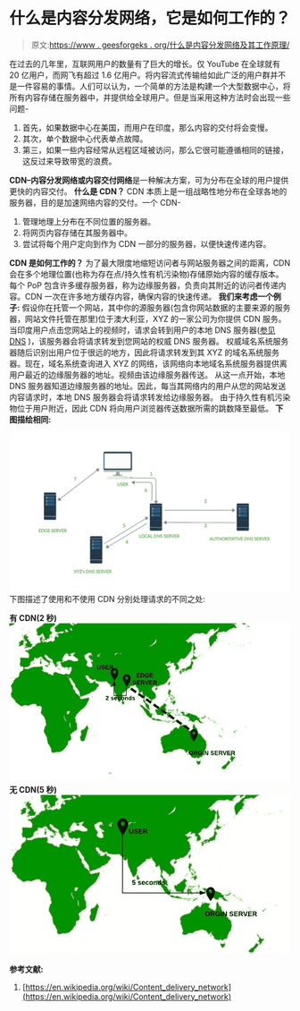 # 什么是内容分发网络，它是如何工作的？

> 原文:[https://www . geesforgeks . org/什么是内容分发网络及其工作原理/](https://www.geeksforgeeks.org/what-is-a-content-distribution-network-and-how-does-it-work/)

在过去的几年里，互联网用户的数量有了巨大的增长。仅 YouTube 在全球就有 20 亿用户，而网飞有超过 1.6 亿用户。将内容流式传输给如此广泛的用户群并不是一件容易的事情。人们可以认为，一个简单的方法是构建一个大型数据中心，将所有内容存储在服务器中，并提供给全球用户。但是当采用这种方法时会出现一些问题-

1.  首先，如果数据中心在美国，而用户在印度，那么内容的交付将会变慢。
2.  其次，单个数据中心代表单点故障。
3.  第三，如果一些内容经常从远程区域被访问，那么它很可能遵循相同的链接，这反过来导致带宽的浪费。

**CDN–内容分发网络或内容交付网络**是一种解决方案，可为分布在全球的用户提供更快的内容交付。
**什么是 CDN？**
CDN 本质上是一组战略性地分布在全球各地的服务器，目的是加速网络内容的交付。一个 CDN-

1.  管理地理上分布在不同位置的服务器。
2.  将网页内容存储在其服务器中。
3.  尝试将每个用户定向到作为 CDN 一部分的服务器，以便快速传递内容。

**CDN 是如何工作的？**
为了最大限度地缩短访问者与网站服务器之间的距离，CDN 会在多个地理位置(也称为存在点/持久性有机污染物)存储原始内容的缓存版本。每个 PoP 包含许多缓存服务器，称为边缘服务器，负责向其附近的访问者传递内容。CDN 一次在许多地方缓存内容，确保内容的快速传递。
**我们来考虑一个例子:**
假设你在托管一个网站，其中你的源服务器(包含你网站数据的主要来源的服务器，网站文件托管在那里)位于澳大利亚，XYZ 的一家公司为你提供 CDN 服务。
当印度用户点击您网站上的视频时，请求会转到用户的本地 DNS 服务器([参见 DNS](https://www.geeksforgeeks.org/domain-name-server-dns-in-application-layer/) )，该服务器会将请求转发到您网站的权威 DNS 服务器。
权威域名系统服务器随后识别出用户位于很远的地方，因此将请求转发到其 XYZ 的域名系统服务器。现在，域名系统查询进入 XYZ 的网络，该网络向本地域名系统服务器提供离用户最近的边缘服务器的地址。视频由该边缘服务器传送。
从这一点开始，本地 DNS 服务器知道边缘服务器的地址。因此，每当其网络内的用户从您的网站发送内容请求时，本地 DNS 服务器会将请求转发给边缘服务器。
由于持久性有机污染物位于用户附近，因此 CDN 将向用户浏览器传送数据所需的跳数降至最低。
**下图描绘相同:**

![](img/fc23df9a10df194266870df3860abf38.png)
下图描述了使用和不使用 CDN 分别处理请求的不同之处:

**有 CDN(2 秒)**
![](img/4a833a489fb57810fdcba16a3a3ba610.png)
**无 CDN(5 秒)**
![](img/c0cfde2406d24d43b539b8f0461918e2.png)

**参考文献:**

1.  [https://en.wikipedia.org/wiki/Content_delivery_network](https://en.wikipedia.org/wiki/Content_delivery_network)